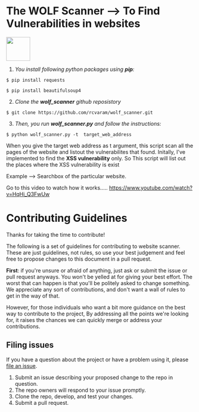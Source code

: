 # The WOLF Scanner --> To Find Vulnerabilities in websites


<img src="https://github.com/rcvaram/website_scanner/blob/master/agence-olloweb-d9ILr-dbEdg-unsplash-scaled.jpg" height="64"/>




1. *You install following python packages using **pip**:*

```
$ pip install requests
```

```
$ pip install beautifulsoup4
```




2. *Clone the **wolf_scanner** github reposistory*

```
$ git clone https://github.com/rcvaram/wolf_scanner.git
```



3. *Then, you run **wolf_scanner.py** and follow the instructions:*

```
$ python wolf_scanner.py -t  target_web_address
```





When you give the target web address as t argument, this script scan all the pages of the website and listout the vulnerabilites that found.
Initally, I've implemented to find the **XSS vulnerability** only. So This script will list out the places where the XSS vulnerability is exist 
 
Example  -->  Searchbox of the particular website.
 
Go to this video to watch how it works.....
https://www.youtube.com/watch?v=HqHi_Q3FwUw





# Contributing Guidelines

Thanks for taking the time to contribute!

The following is a set of guidelines for contributing to website scanner. These are just guidelines, not rules, so use your best judgement and feel free to propose changes to this document in a pull request.


**First**: if you're unsure or afraid of anything, just ask or submit the issue or pull request anyways. You won't be yelled at for giving your best effort. The worst that can happen is that you'll be politely asked to change something. We appreciate any sort of contributions, and don't want a wall of rules to get in the way of that.

However, for those individuals who want a bit more guidance on the best way to contribute to the project, By addressing all the points we're looking for, it raises the chances we can quickly merge or address your contributions.

## Filing issues

If you have a question about the project or have a problem using it, please [file an
issue](https://github.com/rcvaram/website_scanner/issues/new).


1. Submit an issue describing your proposed change to the repo in question.
1. The repo owners will respond to your issue promptly.
1. Clone the repo, develop, and test your changes.
1. Submit a pull request.

